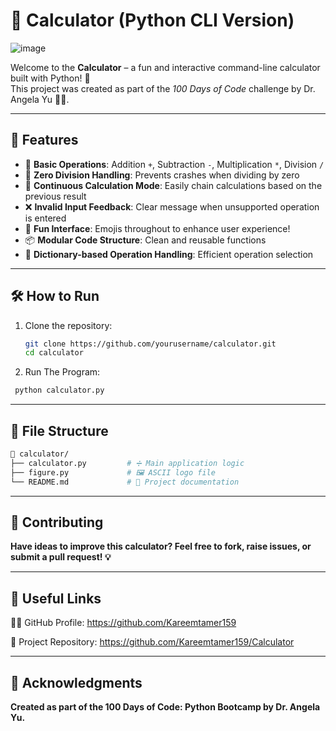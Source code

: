 # 🧮 Calculator (Python CLI Version)

![image](https://github.com/user-attachments/assets/f5d6f44c-df88-48b2-b750-c1db3266e480)


Welcome to the **Calculator** – a fun and interactive command-line calculator built with Python! 🎉  
This project was created as part of the _100 Days of Code_ challenge by Dr. Angela Yu 👩‍🏫.

---

## 🚀 Features

- 🔢 **Basic Operations**: Addition `+`, Subtraction `-`, Multiplication `*`, Division `/`
- 🚫 **Zero Division Handling**: Prevents crashes when dividing by zero
- 🔁 **Continuous Calculation Mode**: Easily chain calculations based on the previous result
- ❌ **Invalid Input Feedback**: Clear message when unsupported operation is entered
- 🎨 **Fun Interface**: Emojis throughout to enhance user experience!
- 📦 **Modular Code Structure**: Clean and reusable functions
- 🧠 **Dictionary-based Operation Handling**: Efficient operation selection

---

## 🛠 How to Run

1. Clone the repository:
   ```bash
   git clone https://github.com/yourusername/calculator.git
   cd calculator
    ```
2. Run The Program:
  ```bash
   python calculator.py
  ```

---


## 📁 File Structure
  ```bash
📁 calculator/
├── calculator.py         # ➗ Main application logic
├── figure.py             # 🖼 ASCII logo file
└── README.md             # 📘 Project documentation
```

---

## 🤝 Contributing
**Have ideas to improve this calculator? Feel free to fork, raise issues, or submit a pull request! 💡**

---

## 🔗 Useful Links
👨‍💻 GitHub Profile: https://github.com/Kareemtamer159

📂 Project Repository: https://github.com/Kareemtamer159/Calculator


---


## 🌟 Acknowledgments
**Created as part of the 100 Days of Code: Python Bootcamp by Dr. Angela Yu.**


